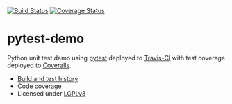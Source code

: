 
[![Build Status](https://travis-ci.org/gutobaldissera/pytest-demo.svg?branch=master)](https://travis-ci.org/gutobaldissera/pytest-demo/builds) [![Coverage Status](https://coveralls.io/repos/gutobaldissera/pytest-demo/badge.png?branch=master)](https://coveralls.io/r/gutobaldissera/pytest-demo?branch=master)

pytest-demo
===========

Python unit test demo using [pytest](http://pytest.org) deployed to
[Travis-CI](https://travis-ci.org/rbast/pytest-demo/builds) with test coverage
deployed to [Coveralls](https://coveralls.io/r/rbast/pytest-demo).

- [Build and test history](https://travis-ci.org/rbast/pytest-demo/builds)
- [Code coverage](https://coveralls.io/r/rbast/pytest-demo)
- Licensed under [LGPLv3](../master/LICENSE)
